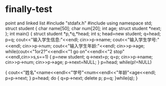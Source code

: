 # finally-test
point and linked list
#include "stdafx.h"
#include<iostream>
using namespace std;
struct student
{
 char name[50];
 char num[20];
 int age;
 struct student *next;
};
int main()
{
 struct student *p,*q,*head;
 int s;
 head=new student;
 q=head;
 p=q;
 cout<<"输入学生信息:"<<endl;
 cin>>p->name;
 cout<<"输入学生学号:"<<endl;
 cin>>p->num;
 cout<<"输入学生年龄:"<<endl;
 cin>>p->age;
 while(cout<<"1or2?"<<endl<<"1 go on"<<endl<<"2 stop"<<endl,cin>>s,s==1)
 {
  p=new student;
  q->next=p;
  q=p;
  cin>>p->name;
  cin>>p->num;
  cin>>p->age;
  p->next=NULL;
 }
 p=head;
 while(p!=NULL)
 
 {
   cout<<"姓名"<<p->name<<endl<<"学号"<<p->num<<endl<<"年龄"<<p->age<<endl;
  p=p->next;
 }
  p=head;
 do
 {
  q=p->next;
  delete p;
  p=q;
 }while(q);
}
